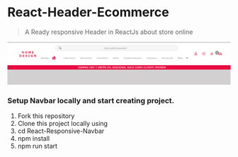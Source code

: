 # React-Header-Ecommerce
> A Ready responsive Header in ReactJs about store online

<p align="center">
  <img src="https://raw.githubusercontent.com/edwinsaavedra99/headerReact/main/documentation/Presentation1.png" alt="demo"/>
</p>

### Setup Navbar locally and start creating project.

1. Fork this repository
2. Clone this project locally using
3. cd React-Responsive-Navbar
4. npm install
5. npm run start
